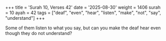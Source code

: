 +++
title = 'Surah 10, Verses 42'
date = '2025-08-30'
weight = 1406
surah = 10
ayah = 42
tags = ["deaf", "even", "hear", "listen", "make", "not", "say", "understand"]
+++

Some of them listen to what you say, but can you make the deaf hear even though they do not understand?